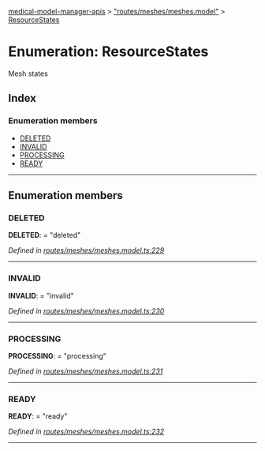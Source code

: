 [medical-model-manager-apis](../README.md) > ["routes/meshes/meshes.model"](../modules/_routes_meshes_meshes_model_.md) > [ResourceStates](../enums/_routes_meshes_meshes_model_.resourcestates.md)

# Enumeration: ResourceStates

Mesh states

## Index

### Enumeration members

* [DELETED](_routes_meshes_meshes_model_.resourcestates.md#deleted)
* [INVALID](_routes_meshes_meshes_model_.resourcestates.md#invalid)
* [PROCESSING](_routes_meshes_meshes_model_.resourcestates.md#processing)
* [READY](_routes_meshes_meshes_model_.resourcestates.md#ready)

---

## Enumeration members

<a id="deleted"></a>

###  DELETED

**DELETED**:  = "deleted"

*Defined in [routes/meshes/meshes.model.ts:229](https://github.com/drryanjames/medical-model-management-apis/blob/f5b2e31/src/routes/meshes/meshes.model.ts#L229)*

___
<a id="invalid"></a>

###  INVALID

**INVALID**:  = "invalid"

*Defined in [routes/meshes/meshes.model.ts:230](https://github.com/drryanjames/medical-model-management-apis/blob/f5b2e31/src/routes/meshes/meshes.model.ts#L230)*

___
<a id="processing"></a>

###  PROCESSING

**PROCESSING**:  = "processing"

*Defined in [routes/meshes/meshes.model.ts:231](https://github.com/drryanjames/medical-model-management-apis/blob/f5b2e31/src/routes/meshes/meshes.model.ts#L231)*

___
<a id="ready"></a>

###  READY

**READY**:  = "ready"

*Defined in [routes/meshes/meshes.model.ts:232](https://github.com/drryanjames/medical-model-management-apis/blob/f5b2e31/src/routes/meshes/meshes.model.ts#L232)*

___

